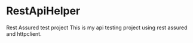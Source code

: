 # RestApiHelper
Rest Assured test project
This is my api testing project using rest assured and httpclient.
